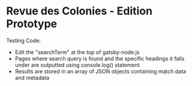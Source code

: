 # Revue des Colonies - Edition Prototype
Testing Code:
- Edit the "searchTerm" at the top of gatsby-node.js
- Pages where search query is found and the specific headings it falls under are outputted using console.log() statement
- Results are stored in an array of JSON objects containing match data and metadata
